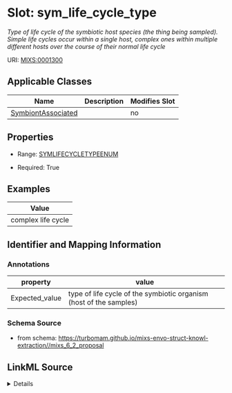 # Slot: sym_life_cycle_type


_Type of life cycle of the symbiotic host species (the thing being sampled). Simple life cycles occur within a single host, complex ones within multiple different hosts over the course of their normal life cycle_



URI: [MIXS:0001300](https://w3id.org/mixs/0001300)



<!-- no inheritance hierarchy -->




## Applicable Classes

| Name | Description | Modifies Slot |
| --- | --- | --- |
[SymbiontAssociated](SymbiontAssociated.md) |  |  no  |







## Properties

* Range: [SYMLIFECYCLETYPEENUM](SYMLIFECYCLETYPEENUM.md)

* Required: True






## Examples

| Value |
| --- |
| complex life cycle |

## Identifier and Mapping Information





### Annotations

| property | value |
| --- | --- |
| Expected_value | type of life cycle of the symbiotic organism (host of the samples) |



### Schema Source


* from schema: https://turbomam.github.io/mixs-envo-struct-knowl-extraction//mixs_6_2_proposal




## LinkML Source

<details>
```yaml
name: sym_life_cycle_type
annotations:
  Expected_value:
    tag: Expected_value
    value: type of life cycle of the symbiotic organism (host of the samples)
description: Type of life cycle of the symbiotic host species (the thing being sampled).
  Simple life cycles occur within a single host, complex ones within multiple different
  hosts over the course of their normal life cycle
title: symbiotic host organism life cycle type
notes:
- host
- host.
- life
- organism
- symbiosis
- type
examples:
- value: complex life cycle
from_schema: https://turbomam.github.io/mixs-envo-struct-knowl-extraction//mixs_6_2_proposal
rank: 1000
slot_uri: MIXS:0001300
multivalued: false
alias: sym_life_cycle_type
domain_of:
- SymbiontAssociated
range: SYM_LIFE_CYCLE_TYPE_ENUM
required: true

```
</details>